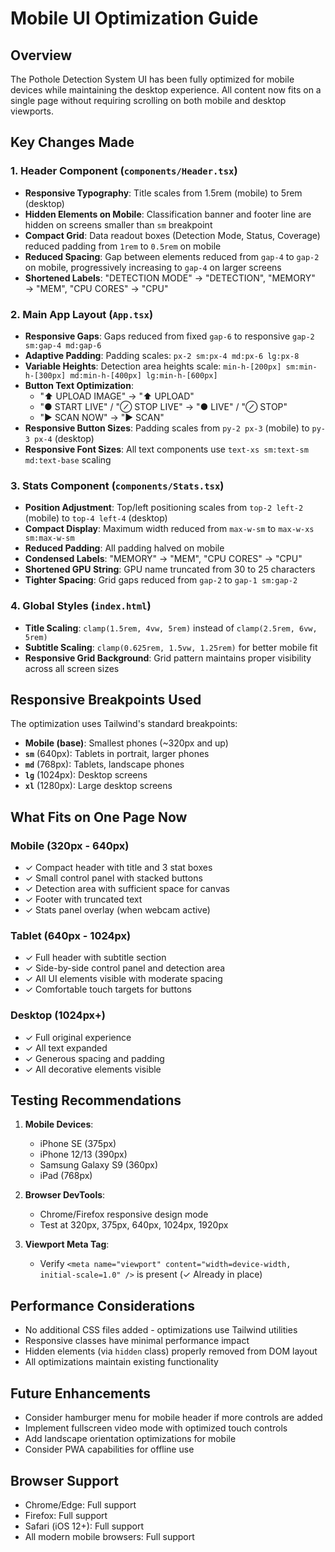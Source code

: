 # Mobile UI Optimization Guide

## Overview
The Pothole Detection System UI has been fully optimized for mobile devices while maintaining the desktop experience. All content now fits on a single page without requiring scrolling on both mobile and desktop viewports.

## Key Changes Made

### 1. **Header Component** (`components/Header.tsx`)
- **Responsive Typography**: Title scales from 1.5rem (mobile) to 5rem (desktop)
- **Hidden Elements on Mobile**: Classification banner and footer line are hidden on screens smaller than `sm` breakpoint
- **Compact Grid**: Data readout boxes (Detection Mode, Status, Coverage) reduced padding from `1rem` to `0.5rem` on mobile
- **Reduced Spacing**: Gap between elements reduced from `gap-4` to `gap-2` on mobile, progressively increasing to `gap-4` on larger screens
- **Shortened Labels**: "DETECTION MODE" → "DETECTION", "MEMORY" → "MEM", "CPU CORES" → "CPU"

### 2. **Main App Layout** (`App.tsx`)
- **Responsive Gaps**: Gaps reduced from fixed `gap-6` to responsive `gap-2 sm:gap-4 md:gap-6`
- **Adaptive Padding**: Padding scales: `px-2 sm:px-4 md:px-6 lg:px-8`
- **Variable Heights**: Detection area heights scale: `min-h-[200px] sm:min-h-[300px] md:min-h-[400px] lg:min-h-[600px]`
- **Button Text Optimization**: 
  - "⬆ UPLOAD IMAGE" → "⬆ UPLOAD"
  - "● START LIVE" / "⊘ STOP LIVE" → "● LIVE" / "⊘ STOP"
  - "▶ SCAN NOW" → "▶ SCAN"
- **Responsive Button Sizes**: Padding scales from `py-2 px-3` (mobile) to `py-3 px-4` (desktop)
- **Responsive Font Sizes**: All text components use `text-xs sm:text-sm md:text-base` scaling

### 3. **Stats Component** (`components/Stats.tsx`)
- **Position Adjustment**: Top/left positioning scales from `top-2 left-2` (mobile) to `top-4 left-4` (desktop)
- **Compact Display**: Maximum width reduced from `max-w-sm` to `max-w-xs sm:max-w-sm`
- **Reduced Padding**: All padding halved on mobile
- **Condensed Labels**: "MEMORY" → "MEM", "CPU CORES" → "CPU"
- **Shortened GPU String**: GPU name truncated from 30 to 25 characters
- **Tighter Spacing**: Grid gaps reduced from `gap-2` to `gap-1 sm:gap-2`

### 4. **Global Styles** (`index.html`)
- **Title Scaling**: `clamp(1.5rem, 4vw, 5rem)` instead of `clamp(2.5rem, 6vw, 5rem)`
- **Subtitle Scaling**: `clamp(0.625rem, 1.5vw, 1.25rem)` for better mobile fit
- **Responsive Grid Background**: Grid pattern maintains proper visibility across all screen sizes

## Responsive Breakpoints Used

The optimization uses Tailwind's standard breakpoints:
- **Mobile (base)**: Smallest phones (~320px and up)
- **`sm`** (640px): Tablets in portrait, larger phones
- **`md`** (768px): Tablets, landscape phones
- **`lg`** (1024px): Desktop screens
- **`xl`** (1280px): Large desktop screens

## What Fits on One Page Now

### Mobile (320px - 640px)
- ✓ Compact header with title and 3 stat boxes
- ✓ Small control panel with stacked buttons
- ✓ Detection area with sufficient space for canvas
- ✓ Footer with truncated text
- ✓ Stats panel overlay (when webcam active)

### Tablet (640px - 1024px)
- ✓ Full header with subtitle section
- ✓ Side-by-side control panel and detection area
- ✓ All UI elements visible with moderate spacing
- ✓ Comfortable touch targets for buttons

### Desktop (1024px+)
- ✓ Full original experience
- ✓ All text expanded
- ✓ Generous spacing and padding
- ✓ All decorative elements visible

## Testing Recommendations

1. **Mobile Devices**:
   - iPhone SE (375px)
   - iPhone 12/13 (390px)
   - Samsung Galaxy S9 (360px)
   - iPad (768px)

2. **Browser DevTools**:
   - Chrome/Firefox responsive design mode
   - Test at 320px, 375px, 640px, 1024px, 1920px

3. **Viewport Meta Tag**:
   - Verify `<meta name="viewport" content="width=device-width, initial-scale=1.0" />` is present (✓ Already in place)

## Performance Considerations

- No additional CSS files added - optimizations use Tailwind utilities
- Responsive classes have minimal performance impact
- Hidden elements (via `hidden` class) properly removed from DOM layout
- All optimizations maintain existing functionality

## Future Enhancements

- Consider hamburger menu for mobile header if more controls are added
- Implement fullscreen video mode with optimized touch controls
- Add landscape orientation optimizations for mobile
- Consider PWA capabilities for offline use

## Browser Support

- Chrome/Edge: Full support
- Firefox: Full support
- Safari (iOS 12+): Full support
- All modern mobile browsers: Full support
